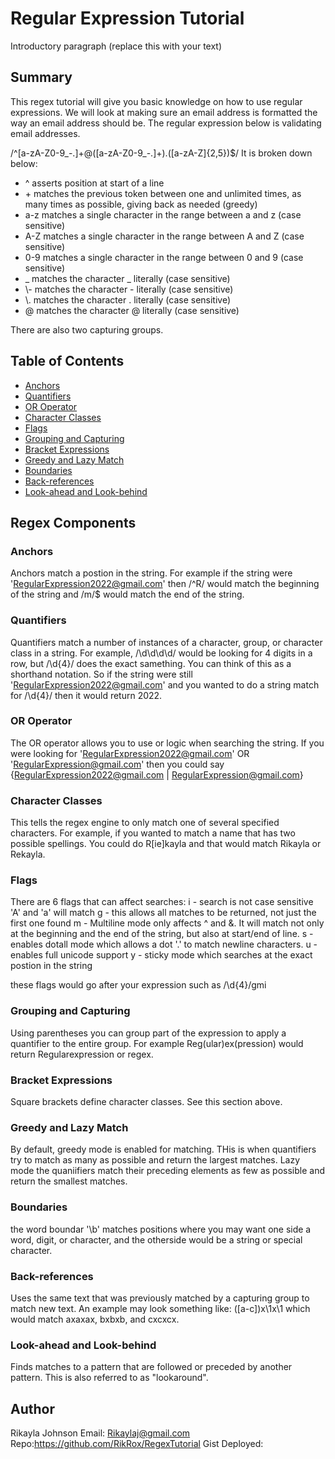 # Regular Expression Tutorial

Introductory paragraph (replace this with your text)

## Summary

This regex tutorial will give you basic knowledge on how to use regular expressions.  We will look at making sure an email address is formatted the way an email address should be.
The regular expression below is validating email addresses.

/^[a-zA-Z0-9_\-\.]+@([a-zA-Z0-9_\-\.]+)\.([a-zA-Z]{2,5})$/
It is broken down below:

- ^ asserts position at start of a line
- \+ matches the previous token between one and unlimited times, as many times as possible, giving back as needed (greedy)
- a-z matches a single character in the range between a and z (case sensitive)
- A-Z matches a single character in the range between A and Z (case sensitive)
- 0-9 matches a single character in the range between 0 and 9 (case sensitive)
- _ matches the character _ literally (case sensitive)
- \\- matches the character - literally (case sensitive)
- \\. matches the character . literally (case sensitive)
- @ matches the character @ literally (case sensitive)

There are also two capturing groups. 


## Table of Contents

- [Anchors](#anchors)
- [Quantifiers](#quantifiers)
- [OR Operator](#or-operator)
- [Character Classes](#character-classes)
- [Flags](#flags)
- [Grouping and Capturing](#grouping-and-capturing)
- [Bracket Expressions](#bracket-expressions)
- [Greedy and Lazy Match](#greedy-and-lazy-match)
- [Boundaries](#boundaries)
- [Back-references](#back-references)
- [Look-ahead and Look-behind](#look-ahead-and-look-behind)

## Regex Components

### Anchors
Anchors match a postion in the string. For example if the string were 'RegularExpression2022@gmail.com' then /^R/ would match the beginning of the string and /m/$ would match the end of the string.

### Quantifiers
Quantifiers match a number of instances of a character, group, or character class in a string. For example, /\d\d\d\d\/ would be looking for 4 digits in a row, but /\d{4}/ does the exact samething. You can think of this as a shorthand notation. So if the string were still 'RegularExpression2022@gmail.com' and you wanted to do a string match for /\d{4}/ then it would return 2022.

### OR Operator
The OR operator allows you to use or logic when searching the string. If you were looking for 'RegularExpression2022@gmail.com' OR 'RegularExpression@gmail.com' then you could say {RegularExpression2022@gmail.com | RegularExpression@gmail.com}

### Character Classes
This tells the regex engine to only match one of several specified characters. For example, if you wanted to match a name that has two possible spellings. You could do R[ie]kayla and that would match Rikayla or Rekayla. 

### Flags
There are 6 flags that can affect searches:
i - search is not case sensitive 'A' and 'a' will match
g - this allows all matches to be returned, not just the first one found
m - Multiline mode only affects ^ and &. It will match not only at the beginning and the end of the string, but also at start/end of line.
s - enables dotall mode which allows a dot '.' to match newline characters.
u - enables full unicode support
y - sticky mode which searches at the exact postion in the string

these flags would go after your expression such as /\d{4}/gmi

### Grouping and Capturing
Using parentheses you can group part of the expression to apply a quantifier to the entire group. For example Reg(ular)ex(pression) would return Regularexpression or regex.

### Bracket Expressions
Square brackets define character classes. See this section above. 

### Greedy and Lazy Match
By default, greedy mode is enabled for matching. THis is when quantifiers try to match as many as possible and return the largest matches. Lazy mode the quaniifiers match their preceding elements as few as possible and return the smallest matches. 

### Boundaries
the word boundar '\b' matches positions where you may want one side a word, digit, or character, and the otherside would be a string or special character.

### Back-references
Uses the same text that was previously matched by a capturing group to match new text. An example may look something like:  ([a-c])x\1x\1 which would match axaxax, bxbxb, and cxcxcx.

### Look-ahead and Look-behind
Finds matches to a pattern that are followed or preceded by another pattern. This is also referred to as "lookaround". 

## Author

Rikayla Johnson
Email: Rikaylaj@gmail.com
Repo:https://github.com/RikRox/RegexTutorial
Gist Deployed:  
